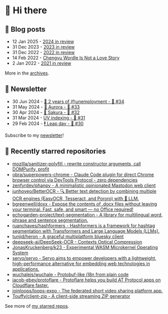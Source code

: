 # 👋 Hi there

## 📝 Blog posts

<!-- feed start -->
- 12 Jan 2025 - [2024 in review](https://cheeaun.com/blog/2025/01/2024-in-review/)
- 31 Dec 2023 - [2023 in review](https://cheeaun.com/blog/2023/12/2023-in-review/)
- 31 Dec 2022 - [2022 in review](https://cheeaun.com/blog/2022/12/2022-in-review/)
- 14 Feb 2022 - [Chengyu Wordle Is Not a Love Story](https://cheeaun.com/blog/2022/02/chengyu-wordle-is-not-a-love-story/)
- 2 Jan 2022 - [2021 in review](https://cheeaun.com/blog/2022/01/2021-in-review/)
<!-- feed end -->

More in the [archives](https://cheeaun.com/blog/archives/).

## 📰 Newsletter

<!-- newsletter start -->
- 30 Jun 2024 - [🎂 2 years of (f)unemployment - 🥫 #34](https://cheeaun.substack.com/p/2-years-of-funemployment-34)
- 31 May 2024 - [🌌 Aurora - 🥫 #33](https://cheeaun.substack.com/p/aurora-33)
- 30 Apr 2024 - [🌸 Sakura - 🥫 #32](https://cheeaun.substack.com/p/sakura-32)
- 31 Mar 2024 - [UV indexing - 🥫 #31](https://cheeaun.substack.com/p/uv-indexing-31)
- 29 Feb 2024 - [🕴️ Leap day - 🥫 #30](https://cheeaun.substack.com/p/leap-day-30)
<!-- newsletter end -->

Subscribe to my [newsletter](https://cheeaun.substack.com/)!

## 🌟 Recently starred repositories

<!-- starred repos start -->
- [mozilla/sanitizer-polyfill - rewrite constructor arguments, call DOMPurify, profit](https://github.com/mozilla/sanitizer-polyfill)
- [obra/superpowers-chrome - Claude Code plugin for direct Chrome browser control via DevTools Protocol - zero dependencies](https://github.com/obra/superpowers-chrome)
- [zenfyrdev/phanpy - A minimalistic opinionated Mastodon web client](https://github.com/zenfyrdev/phanpy)
- [junhoyeo/BetterOCR - 🔍 Better text detection by combining multiple OCR engines (EasyOCR, Tesseract, and Pororo) with 🧠 LLM.](https://github.com/junhoyeo/BetterOCR)
- [bgreenwell/doxx - Expose the contents of .docx files without leaving your terminal. Fast, safe, and smart — no Office required!](https://github.com/bgreenwell/doxx)
- [echogarden-project/text-segmentation - A library for multilingual word, phrase and sentence segmentation.](https://github.com/echogarden-project/text-segmentation)
- [ruanchaves/hashformers - Hashformers is a framework for hashtag segmentation with Transformers and Large Language Models (LLMs).](https://github.com/ruanchaves/hashformers)
- [tunjid/heron - A graceful multiplatform bluesky client](https://github.com/tunjid/heron)
- [deepseek-ai/DeepSeek-OCR - Contexts Optical Compression](https://github.com/deepseek-ai/DeepSeek-OCR)
- [JonasKruckenberg/k23 - Experimental WASM Microkernel Operating System](https://github.com/JonasKruckenberg/k23)
- [servo/servo - Servo aims to empower developers with a lightweight, high-performance alternative for embedding web technologies in applications.](https://github.com/servo/servo)
- [wuchalejs/wuchale - Protobuf-like i18n from plain code](https://github.com/wuchalejs/wuchale)
- [jacob-ebey/protoflare - Protoflare helps you build AT Protocol apps on Cloudflare faster.](https://github.com/jacob-ebey/protoflare)
- [joinloops/loops-expo - The federated short video sharing platform app.](https://github.com/joinloops/loops-expo)
- [Touffy/client-zip - A client-side streaming ZIP generator](https://github.com/Touffy/client-zip)
<!-- starred repos end -->

See more of [my starred repos](https://github.com/stars/cheeaun/).
